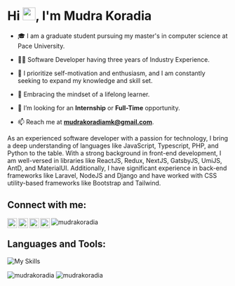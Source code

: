 <h1 align="left">Hi <img src="https://github.com/sciencepal/sciencepal/blob/master/assets/Hi.gif" width="29px">, I'm Mudra Koradia</h1>

- 🎓 I am a graduate student pursuing my master's in computer science at Pace University.
  
- 👨‍💻 Software Developer having three years of Industry Experience.
  
- 🌟 I prioritize self-motivation and enthusiasm, and I am constantly seeking to expand my knowledge and skill set.
  
- 🌱 Embracing the mindset of a lifelong learner.
  
- 🤝 I’m looking for an **Internship** or **Full-Time** opportunity.
  
- 📫 Reach me at **mudrakoradiamk@gmail.com**.

As an experienced software developer with a passion for technology, I bring a deep understanding of languages like JavaScript, Typescript, PHP, and Python to the table. With a strong background in front-end development, I am well-versed in libraries like ReactJS, Redux, NextJS, GatsbyJS, UmiJS, AntD, and MaterialUI. Additionally, I have significant experience in back-end frameworks like Laravel, NodeJS and Django and have worked with CSS utility-based frameworks like Bootstrap and Tailwind.

<h2 align="left">Connect with me:</h2>

<p align="left">
  <a href="https://www.linkedin.com/in/mudra523">
    <img align="left" alt="MudraKoradia" width="22px" src="https://raw.githubusercontent.com/peterthehan/peterthehan/master/assets/linkedin.svg" />
  </a>
  <a href="https://twitter.com/KoradiaMudra">
    <img align="left" alt="MudraKoradia" width="22px" src="https://raw.githubusercontent.com/peterthehan/peterthehan/master/assets/twitter.svg" />
  </a>
  <a href=#">
    <img align="left" alt="MudraKoradia" width="22px" src="https://raw.githubusercontent.com/peterthehan/peterthehan/master/assets/discord.svg" />
  </a>
  <a href="https://github.com/mudra523">
    <img align="left" alt="MudraKoradia" width="22px" src="https://raw.githubusercontent.com/peterthehan/peterthehan/master/assets/github.svg" />
  </a>
    <img src="https://komarev.com/ghpvc/?username=mudra523&label=Profile%20views&color=0e75b6&style=flat" alt="mudrakoradia" />
</p>

<h2 align="left">Languages and Tools:</h2>

![My Skills](https://skillicons.dev/icons?i=js,ts,git,html,css,sass,styledcomponents,bootstrap,tailwind,materialui,express,react,redux,next,gatsby,graphql,php,nodejs,laravel,mysql,mongodb,firebase,python,cpp,codepen,vscode,idea,aws,gcp,vercel,netlify,heroku,linux,bash)


<p align="left"><img align="center" src="https://github-readme-stats.vercel.app/api?username=mudra523&show_icons=true&locale=en&include_all_commits=true&theme=buefy&hide_border=true" alt="mudrakoradia" />
<img align="center" src="https://github-readme-stats.vercel.app/api/top-langs/?username=mudra523&layout=compact&theme=buefy&hide_border=true" alt="mudrakoradia"/></p>
